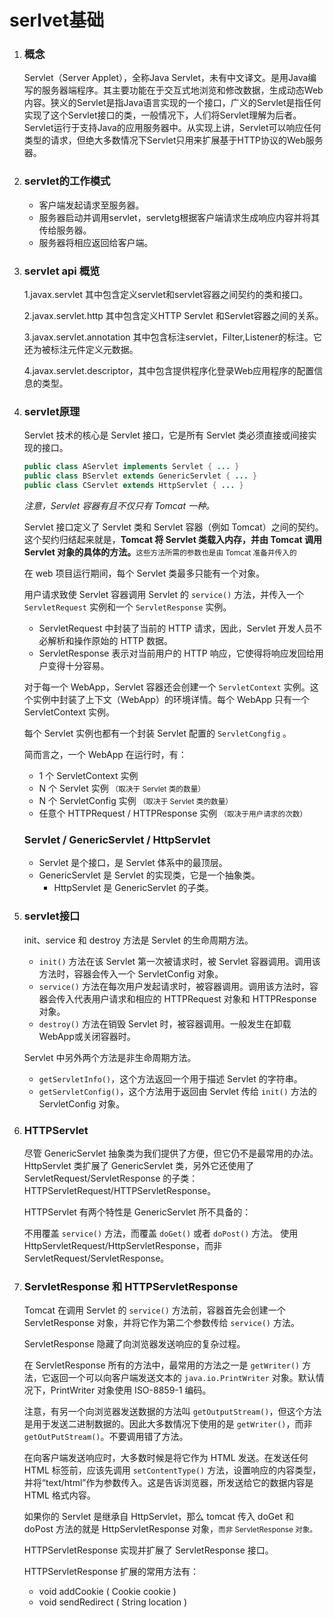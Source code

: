 # serlvet基础

1. ### 概念

    Servlet（Server Applet），全称Java Servlet，未有中文译文。是用Java编写的服务器端程序。其主要功能在于交互式地浏览和修改数据，生成动态Web内容。狭义的Servlet是指Java语言实现的一个接口，广义的Servlet是指任何实现了这个Servlet接口的类，一般情况下，人们将Servlet理解为后者。Servlet运行于支持Java的应用服务器中。从实现上讲，Servlet可以响应任何类型的请求，但绝大多数情况下Servlet只用来扩展基于HTTP协议的Web服务器。

2. ### servlet的工作模式

   - 客户端发起请求至服务器。
   - 服务器启动并调用servlet，servletg根据客户端请求生成响应内容并将其传给服务器。
   - 服务器将相应返回给客户端。

3. ### servlet api 概览

   1.javax.servlet   其中包含定义servlet和servlet容器之间契约的类和接口。

   2.javax.servlet.http   其中包含定义HTTP Servlet 和Servlet容器之间的关系。

   3.javax.servlet.annotation   其中包含标注servlet，Filter,Listener的标注。它还为被标注元件定义元数据。

   4.javax.servlet.descriptor，其中包含提供程序化登录Web应用程序的配置信息的类型。

4. ### servlet原理

   Servlet 技术的核心是 Servlet 接口，它是所有 Servlet 类必须直接或间接实现的接口。

   ```java
   public class AServlet implements Servlet { ... }
   public class BServlet extends GenericServlet { ... }
   public class CServlet extends HttpServlet { ... }
   ```

   *注意，Servlet 容器有且不仅只有 Tomcat 一种。*

   Servlet 接口定义了 Servlet 类和 Servlet 容器（例如 Tomcat）之间的契约。这个契约归结起来就是，**Tomcat 将 Servlet 类载入内存，并由 Tomcat 调用 Servlet 对象的具体的方法。**<small>这些方法所需的参数也是由 Tomcat 准备并传入的</small>

   在 web 项目运行期间，每个 Servlet 类最多只能有一个对象。

   用户请求致使 Servlet 容器调用 Servlet 的 `service()` 方法，并传入一个 `ServletRequest` 实例和一个 `ServletResponse` 实例。

   - ServletRequest 中封装了当前的 HTTP 请求，因此，Servlet 开发人员不必解析和操作原始的 HTTP 数据。
   - ServletResponse 表示对当前用户的 HTTP 响应，它使得将响应发回给用户变得十分容易。

   对于每一个 WebApp，Servlet 容器还会创建一个 `ServletContext` 实例。这个实例中封装了上下文（WebApp）的环境详情。每个 WebApp 只有一个 ServletContext 实例。

   每个 Servlet 实例也都有一个封装 Servlet 配置的 `ServletCongfig` 。

   简而言之，一个 WebApp 在运行时，有：

   - 1 个 ServletContext 实例 
   - N 个 Servlet 实例 <small>（取决于 Servlet 类的数量）</small>
   - N 个 ServletConfig 实例 <small>（取决于 Servlet 类的数量）</small>
   - 任意个 HTTPRequest / HTTPResponse 实例 <small>（取决于用户请求的次数）</small>

   ### Servlet / GenericServlet / HttpServlet

   - Servlet 是个接口，是 Servlet 体系中的最顶层。
   - GenericServlet 是 Servlet 的实现类，它是一个抽象类。
     - HttpServlet 是 GenericServlet 的子类。

5. ### servlet接口

   init、service 和 destroy 方法是 Servlet 的生命周期方法。

   - `init()` 方法在该 Servlet 第一次被请求时，被 Servlet 容器调用。调用该方法时，容器会传入一个 ServletConfig 对象。
   - `service()` 方法在每次用户发起请求时，被容器调用。调用该方法时，容器会传入代表用户请求和相应的 HTTPRequest 对象和 HTTPResponse 对象。
   - `destroy()` 方法在销毁 Servlet 时，被容器调用。一般发生在卸载WebApp或关闭容器时。

   Servlet 中另外两个方法是非生命周期方法。

   - `getServletInfo()`，这个方法返回一个用于描述 Servlet 的字符串。
   - `getServletConfig()`，这个方法用于返回由 Servlet 传给 `init()` 方法的 ServletConfig 对象。

6. ### HTTPServlet

   尽管 GenericServlet 抽象类为我们提供了方便，但它仍不是最常用的办法。HttpServlet 类扩展了 GenericServlet 类，另外它还使用了 ServletRequest/ServletResponse 的子类：HTTPServletRequest/HTTPServletResponse。

   HTTPServlet 有两个特性是 GenericServlet 所不具备的：

   不用覆盖 `service()` 方法，而覆盖 `doGet()` 或者 `doPost()` 方法。
   使用 HttpServletRequest/HttpServletResponse，而非 ServletRequest/ServletResponse。

7. ###  ServletResponse 和 HTTPServletResponse

   Tomcat 在调用 Servlet 的 `service()` 方法前，容器首先会创建一个 ServletResponse 对象，并将它作为第二个参数传给 `service()` 方法。

   ServletResponse 隐藏了向浏览器发送响应的复杂过程。

   在 ServletResponse 所有的方法中，最常用的方法之一是 `getWriter()` 方法，它返回一个可以向客户端发送文本的 `java.io.PrintWriter` 对象。默认情况下，PrintWriter 对象使用 ISO-8859-1 编码。

   注意，有另一个向浏览器发送数据的方法叫 `getOutputStream()`，但这个方法是用于发送二进制数据的。因此大多数情况下使用的是 `getWriter()`，而非 `getOutPutStream()`。不要调用错了方法。

   在向客户端发送响应时，大多数时候是将它作为 HTML 发送。在发送任何 HTML 标签前，应该先调用 `setContentType()` 方法，设置响应的内容类型，并将“text/html”作为参数传入。这是告诉浏览器，所发送给它的数据内容是 HTML 格式内容。

   如果你的 Servlet 是继承自 HttpServlet，那么 tomcat 传入 doGet 和 doPost 方法的就是 HttpServletResponse 对象，<small>而非 ServletResponse 对象。</small>

   HTTPServletResponse 实现并扩展了 ServletResponse 接口。

   HTTPServletResponse 扩展的常用方法有：

   - void addCookie ( Cookie cookie )
   - void sendRedirect ( String location )